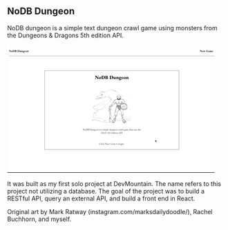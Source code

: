 ## NoDB Dungeon 

NoDB dungeon is a simple text dungeon crawl game using monsters from the Dungeons & Dragons 5th edition API.

<img src="./src/art/NoDBdungeonIntro.gif" alt="quick game demo" />

It was built as my first solo project at DevMountain. The name refers to this project not utilizing a database. The goal of the project was to build a RESTful API, query an external API, and build a front end in React.

Original art by Mark Ratway (instagram.com/marksdailydoodle/), Rachel Buchhorn, and myself.
